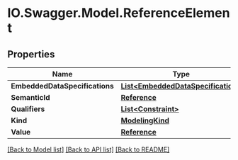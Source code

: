 # IO.Swagger.Model.ReferenceElement
## Properties

Name | Type | Description | Notes
------------ | ------------- | ------------- | -------------
**EmbeddedDataSpecifications** | [**List&lt;EmbeddedDataSpecification&gt;**](EmbeddedDataSpecification.md) |  | [optional] 
**SemanticId** | [**Reference**](Reference.md) |  | [optional] 
**Qualifiers** | [**List&lt;Constraint&gt;**](Constraint.md) |  | [optional] 
**Kind** | [**ModelingKind**](ModelingKind.md) |  | [optional] 
**Value** | [**Reference**](Reference.md) |  | [optional] 

[[Back to Model list]](../README.md#documentation-for-models) [[Back to API list]](../README.md#documentation-for-api-endpoints) [[Back to README]](../README.md)

